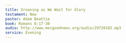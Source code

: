 ```yaml
---
title: Groaning as We Wait for Glory
testament: New
pastor: Adam Beattie
book: Romans 8:17-30
audio: http://www.mecgoodnews.org/audio/29720182.mp3
service: Evening
---
```

